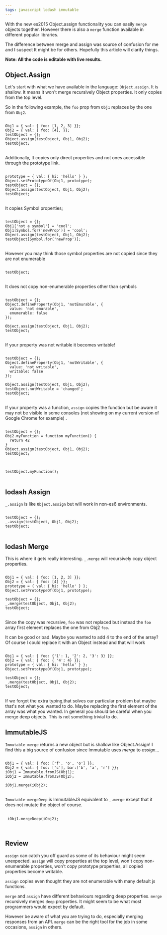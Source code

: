 ```yaml
---
tags: javascript lodash immutable
---
```


With the new es2015 Object.assign functionality you can easily `merge` objects
together. However there is also a `merge` function available in different popular
libraries.

The difference between merge and assign was source of confusion for me and
I suspect It might be for others. Hopefully this article will clarify
things.

<strong>
Note: All the code is editable with live results.
</strong>

## Object.Assign

Let's start with what we have available in the language: `Object.assign`.
It is shallow. It means it won't merge recursively Object properties.
It only copies from the top level.

So in the following example, the `foo` prop from `Obj1` replaces by the one from `Obj2`.
<pre>
<code class="kjs">
Obj1 = { val: { foo: [1, 2, 3] }};
Obj2 = { val: { foo: [4], }};
testObject = {};
Object.assign(testObject, Obj1, Obj2);
testObject;
</code>
</pre>


Additionally, It copies only direct properties and not ones accessible through the prototype link.
<pre>
<code class="kjs">
prototype = { val: { hi: 'hello' } };
Object.setPrototypeOf(Obj1, prototype);
testObject = {};
Object.assign(testObject, Obj1, Obj2);
testObject;
</code>
</pre>

It copies Symbol properties;
<pre>
<code class="kjs">
testObject = {};
Obj1['not a symbol'] = 'cool';
Obj1[Symbol.for('newProp')] = 'cool';
Object.assign(testObject, Obj1, Obj2);
testObject[Symbol.for('newProp')];
</code>
</pre>

However you may think those symbol properties are not copied since they are not enumerable
<pre>
<code class="kjs">
testObject;
</code>
</pre>

It does not copy non-enumerable properties other than symbols
<pre>
<code class="kjs">
testObject = {};
Object.defineProperty(Obj1, 'notEmurable', {
  value: 'not emurable',
  enumerable: false
});

Object.assign(testObject, Obj1, Obj2);
testObject;
</code>
</pre>

If your property was not writable it becomes writable!
<pre>
<code class="kjs">
testObject = {};
Object.defineProperty(Obj1, 'notWritable', {
  value: 'not writable',
  writable: false
});

Object.assign(testObject, Obj1, Obj2);
testObject.notWritable = 'changed';
testObject;
</code>
</pre>

If your property was a function, `assign` copies the function but be aware it may not be visible in some consoles (not showing on my current version of Google Chrome for example) .
<pre>
<code class="kjs">
testObject = {};
Obj2.myFunction = function myFunction() {
  return 42
}
Object.assign(testObject, Obj1, Obj2);
testObject;
</code>
</pre>

<pre>
<code class="kjs">
testObject.myFunction();
</code>
</pre>

## lodash Assign

`_.assign` is like `Object.assign` but will work in non-es6 environments.

<pre>
<code class="kjs">
testObject = {};
_.assign(testObject, Obj1, Obj2);
testObject;
</code>
</pre>

## lodash Merge

This is where it gets really interesting. `_.merge` will recursively copy object
 properties.
<pre>
<code class="kjs">
Obj1 = { val: { foo: [1, 2, 3] }};
Obj2 = { val: { foo: [4] }};
prototype = { val: { hi: 'hello' } };
Object.setPrototypeOf(Obj1, prototype);

testObject = {};
_.merge(testObject, Obj1, Obj2);
testObject;
</code>
</pre>

Since the copy was recursive, `foo` was not replaced but instead
the `foo` array first element replaces the one from Obj2 `foo`.

It can be good or bad. Maybe you wanted to add 4 to the end of the array?
Of course I could replace it with an Object instead and that will work

<pre>
<code class="kjs">
Obj1 = { val: { foo: {'1': 1, '2': 2, '3': 3} }};
Obj2 = { val: { foo: { '4': 4} }};
prototype = { val: { hi: 'hello' } };
Object.setPrototypeOf(Obj1, prototype);

testObject = {};
_.merge(testObject, Obj1, Obj2);
testObject;
</code>
</pre>

If we forgot the extra typing,that solves our particular problem but maybe that's not
what you wanted to do.
Maybe replacing the first element of the array was what you wanted.
In general you should be careful when you merge deep objects. This is not something trivial to do.

## ImmutableJS

`Immutable merge` returns a new object but is shallow like Object.Assign!
I find this a big source of confusion since Immutable uses _merge_ to _assign_…
<pre>
<code class="kjs">
Obj1 = { val: { foo: ['f', 'o', 'o'] }};
Obj2 = { val: { foo: ['c'], bar:['b', 'a', 'r'] }};
iObj1 = Immutable.fromJS(Obj1);
iObj2 = Immutable.fromJS(Obj2);

iObj1.merge(iObj2);
</code>
</pre>

`Immutable mergeDeep` is ImmutableJS equivalent to `_.merge` except that it does
 not mutate the object of course.
 <pre>
 <code class="kjs">
 iObj1.mergeDeep(iObj2);
 </code>
 </pre>

## Review

`assign` can catch you off guard as some of its behaviour might seem unexpected.
`assign` will copy properties at the top level, won't copy non-enumerable properties,
won't copy prototype properties, all copied properties become writable.

`assign` copies even thought they are not enumerable with many default js functions.

`merge` and `assign` have different behaviours
regarding deep properties. `merge` recursively merges `deep` properties. It might
seem to be what most programmers would expect by default.

However be aware of what you are trying to do,
especially merging responses from an API. `merge` can be the right tool for the job in some occasions, `assign` in others.
